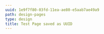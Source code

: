```yaml
---
uuid: 1e9f7f80-03fd-11ea-ae80-e5aab7ae49a9
path: design-pages
type: design
title: Test Page saved as UUID
---
```


